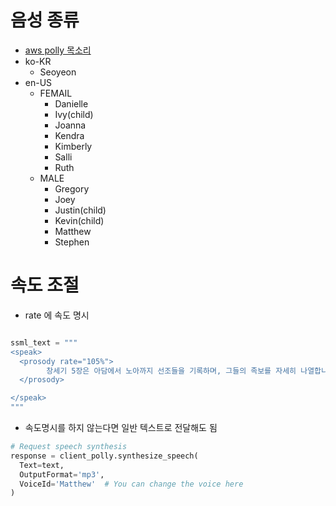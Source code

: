 # 음성 종류
- [aws polly 목소리](https://docs.aws.amazon.com/ko_kr/polly/latest/dg/voicelist.html)
- ko-KR
  - Seoyeon
- en-US
  - FEMAIL
    - Danielle
    - Ivy(child)
    - Joanna
    - Kendra
    - Kimberly
    - Salli
    - Ruth
  - MALE
    - Gregory
    - Joey
    - Justin(child)
    - Kevin(child)
    - Matthew
    - Stephen

# 속도 조절
- rate 에 속도 명시

```python

ssml_text = """
<speak>
  <prosody rate="105%">
        창세기 5장은 아담에서 노아까지 선조들을 기록하며, 그들의 족보를 자세히 나열합니다. 이러한 기록은 인간의 초기 단계와 신성한 의도에 대한 이해를 제공합니다.
  </prosody>

</speak>
"""

```

- 속도명시를 하지 않는다면 일반 텍스트로 전달해도 됨
```python
# Request speech synthesis
response = client_polly.synthesize_speech(
  Text=text,
  OutputFormat='mp3',
  VoiceId='Matthew'  # You can change the voice here
)


```